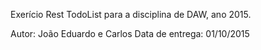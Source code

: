 Exerício Rest TodoList para a disciplina de DAW, ano 2015.

Autor: João Eduardo e Carlos
Data de entrega: 01/10/2015
